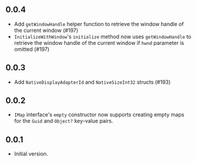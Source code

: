 ## 0.0.4

- Add `getWindowHandle` helper function to retrieve the window handle of the
  current window (#197)
- `InitializeWithWindow`'s `initialize` method now uses `getWindowHandle` to
  retrieve the window handle of the current window if `hwnd` parameter is
  omitted (#197)

## 0.0.3

- Add `NativeDisplayAdapterId` and `NativeSizeInt32` structs (#193)

## 0.0.2

- `IMap` interface's `empty` constructor now supports creating empty maps for
  the `Guid` and `Object?` key-value pairs.

## 0.0.1

- Initial version.
